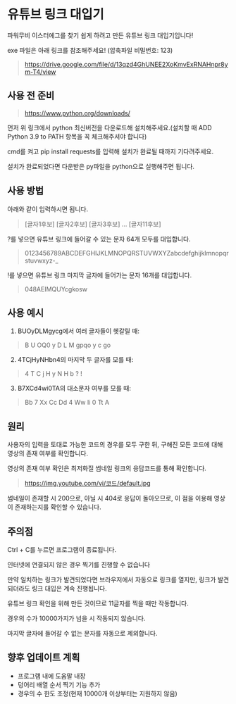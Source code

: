유튜브 링크 대입기
=============
파워무비 이스터에그를 찾기 쉽게 하려고 만든 유튜브 링크 대입기입니다!

exe 파일은 아래 링크를 참조해주세요! (압축파일 비밀번호: 123)

> https://drive.google.com/file/d/13qzd4GhUNEE2XoKmvExRNAHnpr8ym-T4/view

사용 전 준비
-------------
> https://www.python.org/downloads/

먼저 위 링크에서 python 최신버전을 다운로드해 설치해주세요.(설치할 때 ADD Python 3.9 to PATH 항목을 꼭 체크해주셔야 합니다)

cmd를 켜고 pip install requests를 입력해 설치가 완료될 때까지 기다려주세요.

설치가 완료되었다면 다운받은 py파일을 python으로 실행해주면 됩니다.

사용 방법
-------------
아래와 같이 입력하시면 됩니다.

> \[글자1후보] \[글자2후보] \[글자3후보] ... \[글자11후보]

?를 넣으면 유튜브 링크에 들어갈 수 있는 문자 64개 모두를 대입합니다.

> 0123456789ABCDEFGHIJKLMNOPQRSTUVWXYZabcdefghijklmnopqrstuvwxyz-\_

!를 넣으면 유튜브 링크 마지막 글자에 들어가는 문자 16개를 대입합니다.

> 048AEIMQUYcgkosw

사용 예시
-------------
1. BUOyDLMgycg에서 여러 글자들이 헷갈릴 때:
> B U OQ0 y D L M gpqo y c go

2. 4TCjHyNHbn4의 마지막 두 글자를 모를 때:
> 4 T C j H y N H b ? !

3. B7XCd4wi0TA의 대소문자 여부를 모를 때:
> Bb 7 Xx Cc Dd 4 Ww Ii 0 Tt A

원리
-------------
사용자의 입력을 토대로 가능한 코드의 경우를 모두 구한 뒤,
구해진 모든 코드에 대해 영상의 존재 여부를 확인합니다.

영상의 존재 여부 확인은 최저화질 썸네일 링크의 응답코드를 통해 확인합니다.

> https://img.youtube.com/vi/코드/default.jpg

썸네일이 존재할 시 200으로, 아닐 시 404로 응답이 돌아오므로,
이 점을 이용해 영상이 존재하는지를 확인할 수 있습니다.

주의점
-------------
Ctrl + C를 누르면 프로그램이 종료됩니다.

인터넷에 연결되지 않은 경우 찍기를 진행할 수 없습니다

만약 일치하는 링크가 발견되었다면 브라우저에서 자동으로 링크를 열지만,
링크가 발견되더라도 링크 대입은 계속 진행됩니다.

유튜브 링크 확인을 위해 만든 것이므로 11글자를 찍을 때만 작동합니다.

경우의 수가 10000가지가 넘을 시 작동되지 않습니다.

마지막 글자에 들어갈 수 없는 문자를 자동으로 제외합니다.

향후 업데이트 계획
-------------
- 프로그램 내에 도움말 내장
- 덩어리 배열 순서 찍기 기능 추가
- 경우의 수 한도 조정(현재 10000개 이상부터는 지원하지 않음)
